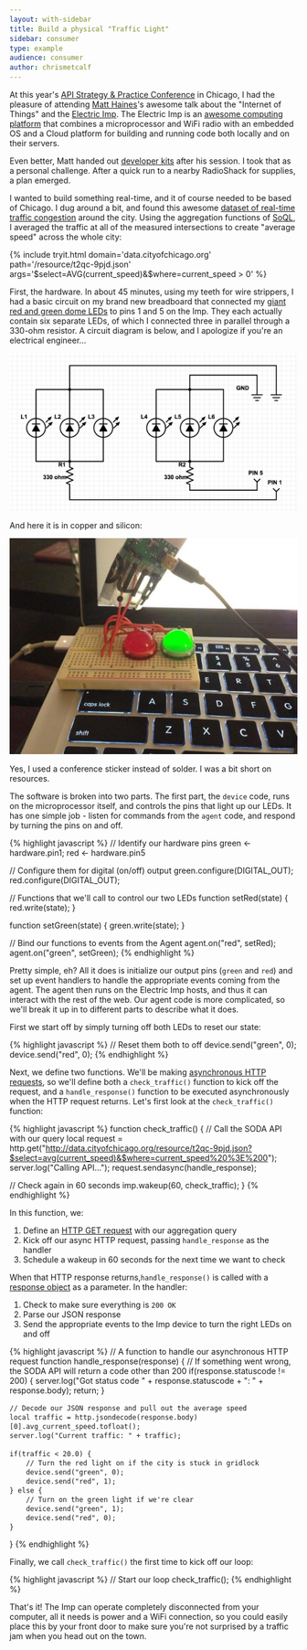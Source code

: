 ```yaml
---
layout: with-sidebar
title: Build a physical "Traffic Light"
sidebar: consumer
type: example
audience: consumer
author: chrismetcalf
---
```


At this year's [API Strategy & Practice Conference](http://apistrategyconference.com/) in Chicago, I had the pleasure of attending [Matt Haines](https://twitter.com/beardedinventor)'s awesome talk about the "Internet of Things" and the [Electric Imp](http://electricimp.com/). The Electric Imp is an [awesome computing platform](http://electricimp.com/product/) that combines a microprocessor and WiFi radio with an embedded OS and a Cloud platform for building and running code both locally and on their servers.

Even better, Matt handed out [developer kits](http://electricimp.com/docs/gettingstarted/devkits/) after his session. I took that as a personal challenge. After a quick run to a nearby RadioShack for supplies, a plan emerged.

I wanted to build something real-time, and it of course needed to be based of Chicago. I dug around a bit, and found this awesome [dataset of real-time traffic congestion](https://data.cityofchicago.org/Transportation/Chicago-Traffic-Tracker-Congestion-Estimates-by-Re/t2qc-9pjd?) around the city. Using the aggregation functions of [SoQL](http://dev.socrata.com/docs/queries.html), I averaged the traffic at all of the measured intersections to create "average speed" across the whole city:

{% include tryit.html domain='data.cityofchicago.org' path='/resource/t2qc-9pjd.json' args='$select=AVG(current_speed)&$where=current_speed > 0' %}

First, the hardware. In about 45 minutes, using my teeth for wire strippers, I had a basic circuit on my brand new breadboard that connected my [giant red and green dome LEDs](http://www.radioshack.com/product/index.jsp?productId=22472166) to pins 1 and 5 on the Imp. They each actually contain six separate LEDs, of which I connected three in parallel through a 330-ohm resistor. A circuit diagram is below, and I apologize if you're an electrical engineer...

![Circuit Diagram](/img/imp-circuit-diagram.png)

And here it is in copper and silicon:

![Traffic Light](/img/traffic-lights.jpg)

Yes, I used a conference sticker instead of solder. I was a bit short on resources.

The software is broken into two parts. The first part, the `device` code, runs on the microprocessor itself, and controls the pins that light up our LEDs. It has one simple job - listen for commands from the `agent` code, and respond by turning the pins on and off.

{% highlight javascript %}
// Identify our hardware pins
green <- hardware.pin1;
red <- hardware.pin5
 
// Configure them for digital (on/off) output
green.configure(DIGITAL_OUT);
red.configure(DIGITAL_OUT);

// Functions that we'll call to control our two LEDs
function setRed(state) {
  red.write(state);
}

function setGreen(state) {
  green.write(state);
}

// Bind our functions to events from the Agent
agent.on("red", setRed);
agent.on("green", setGreen);
{% endhighlight %}

Pretty simple, eh? All it does is initialize our output pins (`green` and `red`) and set up event handlers to handle the appropriate events coming from the agent. The agent then runs on the Electric Imp hosts, and thus it can interact with the rest of the web. Our agent code is more complicated, so we'll break it up in to different parts to describe what it does.

First we start off by simply turning off both LEDs to reset our state:

{% highlight javascript %}
// Reset them both to off
device.send("green", 0);
device.send("red", 0);
{% endhighlight %}

Next, we define two functions. We'll be making [asynchronous HTTP requests](http://electricimp.com/docs/api/httprequest/sendasync/), so we'll define both a `check_traffic()` function to kick off the request, and a `handle_response()` function to be executed asynchronously when the HTTP request returns. Let's first look at the `check_traffic()` function:

{% highlight javascript %}
function check_traffic() {
  // Call the SODA API with our query
  local request = http.get("http://data.cityofchicago.org/resource/t2qc-9pjd.json?$select=avg(current_speed)&$where=current_speed%20%3E%200");
  server.log("Calling API...");
  request.sendasync(handle_response);
  
  // Check again in 60 seconds
  imp.wakeup(60, check_traffic);
}
{% endhighlight %}

In this function, we:

1. Define an [HTTP GET request](http://electricimp.com/docs/api/http/get/) with our aggregation query
2. Kick off our async HTTP request, passing `handle_response` as the handler
3. Schedule a wakeup in 60 seconds for the next time we want to check

When that HTTP response returns,`handle_response()` is called with a [response object](http://electricimp.com/docs/api/httpresponse/) as a parameter. In the handler:

1. Check to make sure everything is `200 OK`
2. Parse our JSON response
3. Send the appropriate events to the Imp device to turn the right LEDs on and off

{% highlight javascript %}
// A function to handle our asynchronous HTTP request
function handle_response(response) {
    // If something went wrong, the SODA API will return a code other than 200
    if(response.statuscode != 200) {
        server.log("Got status code " + response.statuscode + ": " + response.body);
        return;
    } 
    
    // Decode our JSON response and pull out the average speed
    local traffic = http.jsondecode(response.body)[0].avg_current_speed.tofloat();
    server.log("Current traffic: " + traffic);
    
    if(traffic < 20.0) {
        // Turn the red light on if the city is stuck in gridlock
        device.send("green", 0);
        device.send("red", 1);
    } else {
        // Turn on the green light if we're clear
        device.send("green", 1);
        device.send("red", 0);
    }
}
{% endhighlight %}

Finally, we call `check_traffic()` the first time to kick off our loop:

{% highlight javascript %}
// Start our loop
check_traffic();
{% endhighlight %}

That's it! The Imp can operate completely disconnected from your computer, all it needs is power and a WiFi connection, so you could easily place this by your front door to make sure you're not surprised by a traffic jam when you head out on the town.
